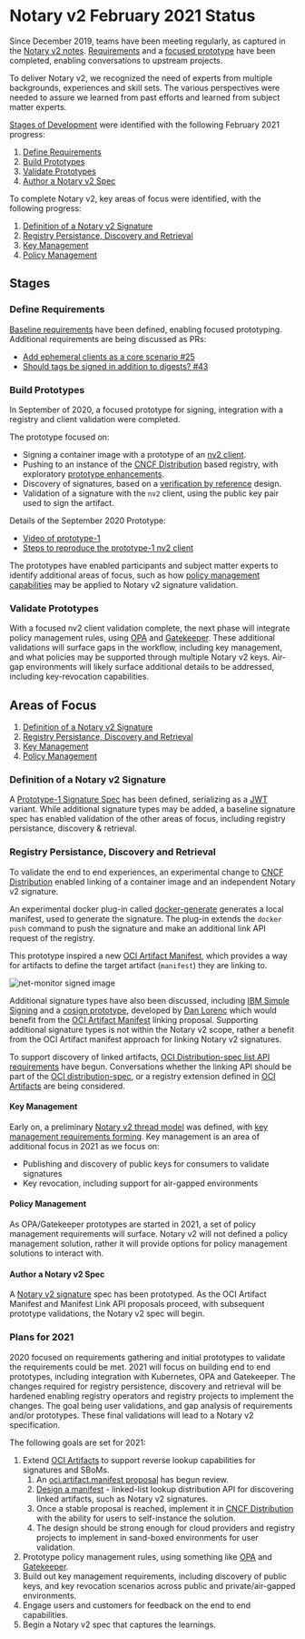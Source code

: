 # Notary v2 February 2021 Status

Since December 2019, teams have been meeting regularly, as captured in the [Notary v2 notes][nv2-notes]. [Requirements][nv2-requirements] and a [focused prototype][nv2-prototype] have been completed, enabling conversations to upstream projects.

To deliver Notary v2, we recognized the need of experts from multiple backgrounds, experiences and skill sets. The various perspectives were needed to assure we learned from past efforts and learned from subject matter experts.

[Stages of Development](./README.md#stages-of-development) were identified with the following February 2021 progress:

1. [Define Requirements](#define-requirements)
1. [Build Prototypes](#build-prototypes)
1. [Validate Prototypes](#validate-prototypes)
1. [Author a Notary v2 Spec](#author-a-notary-v2-spec)

To complete Notary v2, key areas of focus were identified, with the following progress:

1. [Definition of a Notary v2 Signature](#definition-of-a-notary-v2-signature)
1. [Registry Persistance, Discovery and Retrieval](#registry-persistance-discovery-and-retrieval)
1. [Key Management](#key-management)
1. [Policy Management](#policy-management)

## Stages

### Define Requirements

[Baseline requirements][nv2-requirements] have been defined, enabling focused prototyping. Additional requirements are being discussed as PRs:

- [Add ephemeral clients as a core scenario #25](https://github.com/notaryproject/requirements/issues/25)
- [Should tags be signed in addition to digests? #43](https://github.com/notaryproject/requirements/issues/43)

### Build Prototypes

In September of 2020, a focused prototype for signing, integration with a registry and client validation were completed.

The prototype focused on:

- Signing a container image with a prototype of an [nv2 client](https://github.com/notaryproject/nv2).
- Pushing to an instance of the [CNCF Distribution][cncf-distribution] based registry, with exploratory [prototype enhancements](https://github.com/notaryproject/distribution/pull/2).
- Discovery of signatures, based on a [verification by reference](https://github.com/notaryproject/requirements/blob/main/verification-by-reference.md) design.
- Validation of a signature with the `nv2` client, using the public key pair used to sign the artifact.

Details of the September 2020 Prototype:

- [Video of prototype-1](https://youtu.be/ciNW19F_T_8?t=367)  
- [Steps to reproduce the prototype-1 nv2 client](https://github.com/notaryproject/nv2/tree/prototype-1/docs/nv2)

The prototypes have enabled participants and subject matter experts to identify additional areas of focus, such as how [policy management capabilities](https://github.com/notaryproject/requirements/issues/42) may be applied to Notary v2 signature validation.

### Validate Prototypes

With a focused nv2 client validation complete, the next phase will integrate policy management rules, using [OPA][opa] and [Gatekeeper][gatekeeper]. These additional validations will surface gaps in the workflow, including key management, and what policies may be supported through multiple Notary v2 keys. Air-gap environments will likely surface additional details to be addressed, including key-revocation capabilities.

## Areas of Focus

1. [Definition of a Notary v2 Signature](#definition-of-a-notary-v2-signature)
1. [Registry Persistance, Discovery and Retrieval](#registry-persistance-discovery-and-retrieval)
1. [Key Management](#key-management)
1. [Policy Management](#policy-management)

### Definition of a Notary v2 Signature

A [Prototype-1 Signature Spec][nv2-signature-spec] has been defined, serializing as a [JWT](https://tools.ietf.org/html/rfc7519) variant. While additional signature types may be added, a baseline signature spec has enabled validation of the other areas of focus, including registry persistance, discovery & retrieval.

### Registry Persistance, Discovery and Retrieval

To validate the end to end experiences, an experimental change to [CNCF Distribution](https://github.com/notaryproject/distribution/pull/3) enabled linking of a container image and an independent Notary v2 signature.

An experimental docker plug-in called [docker-generate](https://github.com/shizhMSFT/docker-generate) generates a local manifest, used to generate the signature. The plug-in extends the `docker push` command to push the signature and make an additional link API request of the registry.

This prototype inspired a new [OCI Artifact Manifest][oci-artifact-manifest], which provides a way for artifacts to define the target artifact (`manifest`) they are linking to.

![net-monitor signed image](./media/net-monitor-signatures.svg)

Additional signature types have also been discussed, including [IBM Simple Signing](https://cloud.ibm.com/docs/Registry?topic=Registry-registry_trustedcontent) and a [cosign prototype](https://github.com/projectcosign/cosign), developed by [Dan Lorenc](https://github.com/dlorenc) which would benefit from the [OCI Artifact Manifest][oci-artifact-manifest] linking proposal. Supporting additional signature types is not within the Notary v2 scope, rather a benefit from the OCI Artifact manifest approach for linking Notary v2 signatures.

To support discovery of linked artifacts, [OCI Distribution-spec list API requirements](https://github.com/opencontainers/distribution-spec/pull/229) have begun. Conversations whether the linking API should be part of the [OCI distribution-spec][oci-distribution-spec], or a registry extension defined in [OCI Artifacts][oci-artifacts] are being considered.

#### Key Management

Early on, a preliminary [Notary v2 thread model](https://github.com/notaryproject/requirements/blob/main/threatmodel.md) was defined, with [key management requirements forming](https://github.com/notaryproject/requirements/pull/38). Key management is an area of additional focus in 2021 as we focus on:

- Publishing and discovery of public keys for consumers to validate signatures
- Key revocation, including support for air-gapped environments

#### Policy Management

As OPA/Gatekeeper prototypes are started in 2021, a set of policy management requirements will surface. Notary v2 will not defined a policy management solution, rather it will provide options for policy management solutions to interact with.

#### Author a Notary v2 Spec

A [Notary v2 signature][nv2-signature-spec] spec has been prototyped. As the OCI Artifact Manifest and Manifest Link API proposals proceed, with subsequent prototype validations, the Notary v2 spec will begin.

### Plans for 2021

2020 focused on requirements gathering and initial prototypes to validate the requirements could be met. 2021 will focus on building end to end prototypes, including integration with Kubernetes, OPA and Gatekeeper. The changes required for registry persistence, discovery and retrieval will be hardened enabling registry operators and registry projects to implement the changes. The goal being user validations, and gap analysis of requirements and/or prototypes. These final validations will lead to a Notary v2 specification.

The following goals are set for 2021:

1. Extend [OCI Artifacts][oci-artifacts] to support reverse lookup capabilities for signatures and SBoMs.
    1. An [oci.artifact.manifest proposal][oci-artifact-manifest] has begun review.
    1. [Design a manifest](https://github.com/opencontainers/distribution-spec/pull/229) - linked-list lookup distribution API for discovering linked artifacts, such as Notary v2 signatures.
    1. Once a stable proposal is reached, implement it in [CNCF Distribution][cncf-distribution] with the ability for users to self-instance the solution.
    1. The design should be strong enough for cloud providers and registry projects to implement in sand-boxed environments for user validation.
1. Prototype policy management rules, using something like [OPA][opa] and [Gatekeeper][gatekeeper].
1. Build out key management requirements, including discovery of public keys, and key revocation scenarios across public and private/air-gapped environments.
1. Engage users and customers for feedback on the end to end capabilities.
1. Begin a Notary v2 spec that captures the learnings.

[cncf-distribution]:            https://github.com/distribution/distribution  
[containerd]:                   https://github.com/containerd
[docker-client]:                https://www.docker.com/products/docker-desktop
[gatekeeper]:                   https://github.com/open-policy-agent/gatekeeper
[kickoff-attendees]:            https://github.com/notaryproject/meeting-notes/blob/main/meeting-notes-2019.md#attendees
[moby]:                         https://github.com/moby
[notaryv2-kickoff]:             https://github.com/notaryproject/meeting-notes/blob/main/meeting-notes-2019.md#notary-v2-kickoff-meeting
[non-requirements]:             https://github.com/notaryproject/requirements#non-goals
[nv2-notes]:                    https://hackmd.io/_vrqBGAOSUC_VWvFzWruZw
[nv2-requirements]:             https://github.com/notaryproject/requirements
[nv2-scenarios]:                https://github.com/notaryproject/requirements/blob/main/scenarios.md
[nv2-prototype]:                https://github.com/notaryproject/nv2/tree/prototype-1/docs/nv2
[nv2-signature-spec]:           https://github.com/notaryproject/nv2/tree/prototype-1/docs/signature
[nv2-key-management]:           https://github.com/notaryproject/requirements/pull/38/
[nv2-distribution-spec]:        https://github.com/opencontainers/artifacts/pull/29
[oci-artifacts]:                https://github.com/opencontainers/artifacts
[oci-artifact-manifest]:        https://github.com/opencontainers/artifacts/pull/29
[oci-distribution-spec]:        https://github.com/opencontainers/distribution-spec
[oci-distribution-conformance]: https://github.com/opencontainers/oci-conformance
[opa]:                          https://github.com/open-policy-agent
[oras]:                         https://github.com/deislabs/oras
